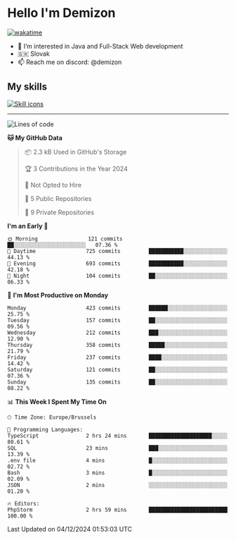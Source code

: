 # Hello I'm Demizon
[![wakatime](https://wakatime.com/badge/user/6ad1949f-d6d7-44f9-9eee-c35e54cc499b.svg)](https://wakatime.com/@6ad1949f-d6d7-44f9-9eee-c35e54cc499b)
- 👀 I’m interested in Java and Full-Stack Web development
- 🇸🇰 Slovak
- 📫 Reach me on discord: @demizon

## My skills
[![Skill icons](https://skillicons.dev/icons?i=java,js,ts,html,css,react,nextjs,tailwind,supabase,py,git,docker,linux,mysql,postgres,mongo&theme=dark)](https://github.com/Demizon3433)

---

<!--START_SECTION:waka-->
![Lines of code](https://img.shields.io/badge/From%20Hello%20World%20I%27ve%20Written-477.4%20thousand%20lines%20of%20code-blue)

**🐱 My GitHub Data** 

> 📦 2.3 kB Used in GitHub's Storage 
 > 
> 🏆 3 Contributions in the Year 2024
 > 
> 🚫 Not Opted to Hire
 > 
> 📜 5 Public Repositories 
 > 
> 🔑 9 Private Repositories 
 > 
**I'm an Early 🐤** 

```text
🌞 Morning                121 commits         ██░░░░░░░░░░░░░░░░░░░░░░░   07.36 % 
🌆 Daytime                725 commits         ███████████░░░░░░░░░░░░░░   44.13 % 
🌃 Evening                693 commits         ███████████░░░░░░░░░░░░░░   42.18 % 
🌙 Night                  104 commits         ██░░░░░░░░░░░░░░░░░░░░░░░   06.33 % 
```
📅 **I'm Most Productive on Monday** 

```text
Monday                   423 commits         ██████░░░░░░░░░░░░░░░░░░░   25.75 % 
Tuesday                  157 commits         ██░░░░░░░░░░░░░░░░░░░░░░░   09.56 % 
Wednesday                212 commits         ███░░░░░░░░░░░░░░░░░░░░░░   12.90 % 
Thursday                 358 commits         █████░░░░░░░░░░░░░░░░░░░░   21.79 % 
Friday                   237 commits         ████░░░░░░░░░░░░░░░░░░░░░   14.42 % 
Saturday                 121 commits         ██░░░░░░░░░░░░░░░░░░░░░░░   07.36 % 
Sunday                   135 commits         ██░░░░░░░░░░░░░░░░░░░░░░░   08.22 % 
```


📊 **This Week I Spent My Time On** 

```text
🕑︎ Time Zone: Europe/Brussels

💬 Programming Languages: 
TypeScript               2 hrs 24 mins       ████████████████████░░░░░   80.61 % 
SQL                      23 mins             ███░░░░░░░░░░░░░░░░░░░░░░   13.39 % 
.env file                4 mins              █░░░░░░░░░░░░░░░░░░░░░░░░   02.72 % 
Bash                     3 mins              █░░░░░░░░░░░░░░░░░░░░░░░░   02.09 % 
JSON                     2 mins              ░░░░░░░░░░░░░░░░░░░░░░░░░   01.20 % 

🔥 Editors: 
PhpStorm                 2 hrs 59 mins       █████████████████████████   100.00 % 
```


 Last Updated on 04/12/2024 01:53:03 UTC
<!--END_SECTION:waka-->
